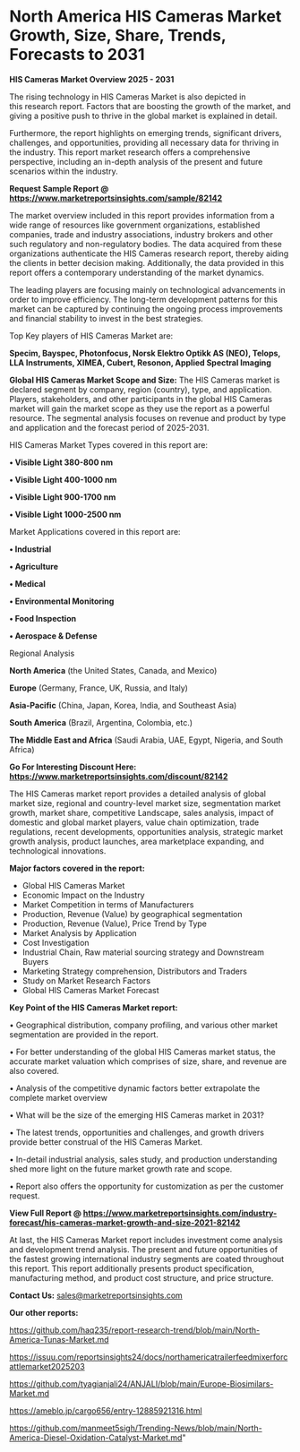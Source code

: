 # North America HIS Cameras Market Growth, Size, Share, Trends, Forecasts to 2031

<Strong> HIS Cameras Market Overview 2025 - 2031</strong>

The rising technology in HIS Cameras Market is also depicted in this research report. Factors that are boosting the growth of the market, and giving a positive push to thrive in the global market is explained in detail.

Furthermore, the report highlights on emerging trends, significant drivers, challenges, and opportunities, providing all necessary data for thriving in the industry. This report market research offers a comprehensive perspective, including an in-depth analysis of the present and future scenarios within the industry.

<strong>Request Sample Report @ <a href=https://www.marketreportsinsights.com/sample/82142>https://www.marketreportsinsights.com/sample/82142</a></strong>

The market overview included in this report provides information from a wide range of resources like government organizations, established companies, trade and industry associations, industry brokers and other such regulatory and non-regulatory bodies. The data acquired from these organizations authenticate the HIS Cameras research report, thereby aiding the clients in better decision making. Additionally, the data provided in this report offers a contemporary understanding of the market dynamics.

The leading players are focusing mainly on technological advancements in order to improve efficiency. The long-term development patterns for this market can be captured by continuing the ongoing process improvements and financial stability to invest in the best strategies.

Top Key players of HIS Cameras Market are:

<strong>Specim, Bayspec, Photonfocus, Norsk Elektro Optikk AS (NEO), Telops, LLA Instruments, XIMEA, Cubert, Resonon, Applied Spectral Imaging</strong>

<strong><b>Global HIS Cameras Market Scope and Size:</b></strong>
The HIS Cameras market is declared segment by company, region (country), type, and application. Players, stakeholders, and other participants in the global HIS Cameras market will gain the market scope as they use the report as a powerful resource. The segmental analysis focuses on revenue and product by type and application and the forecast period of 2025-2031.

HIS Cameras Market Types covered in this report are:

<strong>• Visible Light 380-800 nm

• Visible Light 400-1000 nm

• Visible Light 900-1700 nm

• Visible Light 1000-2500 nm</strong>

Market Applications covered in this report are:

<strong>• Industrial

• Agriculture

• Medical

• Environmental Monitoring

• Food Inspection

• Aerospace & Defense</strong> 

Regional Analysis

<strong>North America</strong> (the United States, Canada, and Mexico)

<strong>Europe</strong> (Germany, France, UK, Russia, and Italy)

<strong>Asia-Pacific</strong> (China, Japan, Korea, India, and Southeast Asia)

<strong>South America</strong> (Brazil, Argentina, Colombia, etc.)

<strong>The Middle East and Africa</strong> (Saudi Arabia, UAE, Egypt, Nigeria, and South Africa)

<strong>Go For Interesting Discount Here: <a href=https://www.marketreportsinsights.com/discount/82142>https://www.marketreportsinsights.com/discount/82142</a></strong>

The HIS Cameras market report provides a detailed analysis of global market size, regional and country-level market size, segmentation market growth, market share, competitive Landscape, sales analysis, impact of domestic and global market players, value chain optimization, trade regulations, recent developments, opportunities analysis, strategic market growth analysis, product launches, area marketplace expanding, and technological innovations.

<strong><b>Major factors covered in the report:</b></strong>
<ul>
  <li>Global HIS Cameras Market </li>
  <li>Economic Impact on the Industry</li>
  <li>Market Competition in terms of Manufacturers</li>
  <li>Production, Revenue (Value) by geographical segmentation</li>
  <li>Production, Revenue (Value), Price Trend by Type</li>
  <li>Market Analysis by Application</li>
  <li>Cost Investigation</li>
  <li>Industrial Chain, Raw material sourcing strategy and Downstream Buyers</li>
  <li>Marketing Strategy comprehension, Distributors and Traders</li>
  <li>Study on Market Research Factors</li>
  <li>Global HIS Cameras Market Forecast</li>
</ul>

<strong><b>Key Point of the HIS Cameras Market report:</b></strong>

• Geographical distribution, company profiling, and various other market segmentation are provided in the report.

• For better understanding of the global HIS Cameras market status, the accurate market valuation which comprises of size, share, and revenue are also covered.

• Analysis of the competitive dynamic factors better extrapolate the complete market overview

• What will be the size of the emerging HIS Cameras market in 2031?

• The latest trends, opportunities and challenges, and growth drivers provide better construal of the HIS Cameras Market.

• In-detail industrial analysis, sales study, and production understanding shed more light on the future market growth rate and scope.

• Report also offers the opportunity for customization as per the customer request.

<strong><b>View Full Report @ <a href=https://www.marketreportsinsights.com/industry-forecast/his-cameras-market-growth-and-size-2021-82142>https://www.marketreportsinsights.com/industry-forecast/his-cameras-market-growth-and-size-2021-82142</a></b></strong>


At last, the HIS Cameras Market report includes investment come analysis and development trend analysis. The present and future opportunities of the fastest growing international industry segments are coated throughout this report. This report additionally presents product specification, manufacturing method, and product cost structure, and price structure.

<strong>Contact Us:</strong>
sales@marketreportsinsights.com

<strong>Our other reports:</strong>

<a href=https://github.com/haq235/report-research-trend/blob/main/North-America-Tunas-Market.md>https://github.com/haq235/report-research-trend/blob/main/North-America-Tunas-Market.md</a>

<a href=https://issuu.com/reportsinsights24/docs/northamericatrailerfeedmixerforcattlemarket2025203>https://issuu.com/reportsinsights24/docs/northamericatrailerfeedmixerforcattlemarket2025203</a>

<a href=https://github.com/tyagianjali24/ANJALI/blob/main/Europe-Biosimilars-Market.md>https://github.com/tyagianjali24/ANJALI/blob/main/Europe-Biosimilars-Market.md</a>

<a href=https://ameblo.jp/cargo656/entry-12885921316.html>https://ameblo.jp/cargo656/entry-12885921316.html</a>

<a href=https://github.com/manmeet5sigh/Trending-News/blob/main/North-America-Diesel-Oxidation-Catalyst-Market.md>https://github.com/manmeet5sigh/Trending-News/blob/main/North-America-Diesel-Oxidation-Catalyst-Market.md</a>"
